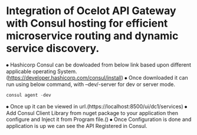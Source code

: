 # Integration of Ocelot API Gateway with Consul hosting for efficient microservice routing and dynamic service discovery.

⦁ Hashicorp Consul can be dowloaded from below link based upon different applicable operating System.
  (https://developer.hashicorp.com/consul/install)
⦁ Once downloaded it can run using below command, with –dev/-server for dev or server mode.
  ```powershell 
  consul agent -dev
  ```
⦁ Once up it can be viewed in url.(https://localhost:8500/ui/dc1/services)
⦁ Add Consul Client Library from nuget package to your application then configure and Inject it from Program file.()
⦁ Once Configuration is done and application is up we can see the API Registered in Consul.
  

   


